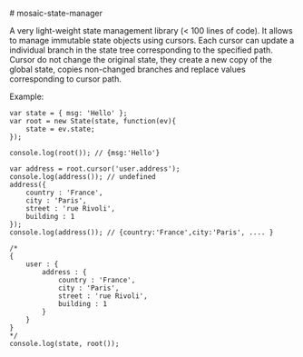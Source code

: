 # mosaic-state-manager

A very light-weight state management library (< 100 lines of code).
It allows to manage immutable state objects using cursors. 
Each cursor can update a individual branch in the state tree corresponding
to the specified path. Cursor do not change the original state, they 
create a new copy of the global state, copies non-changed branches and 
replace values corresponding to cursor path. 

Example: 
```
var state = { msg: 'Hello' };
var root = new State(state, function(ev){
    state = ev.state;
});

console.log(root()); // {msg:'Hello'} 

var address = root.cursor('user.address');
console.log(address()); // undefined
address({
    country : 'France',
    city : 'Paris',
    street : 'rue Rivoli',
    building : 1
});
console.log(address()); // {country:'France',city:'Paris', .... }

/*
{
    user : {
        address : {
            country : 'France',
            city : 'Paris',
            street : 'rue Rivoli',
            building : 1
        }
    }
}
*/
console.log(state, root()); 




```
